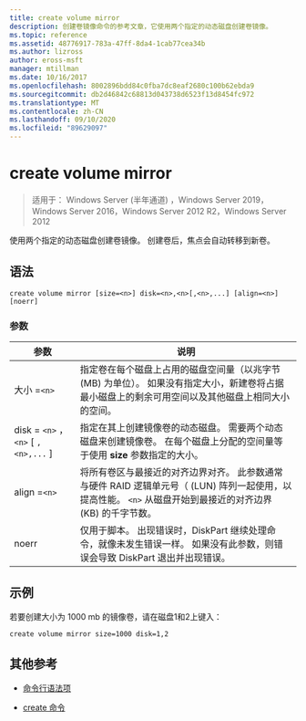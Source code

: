 ```yaml
---
title: create volume mirror
description: 创建卷镜像命令的参考文章，它使用两个指定的动态磁盘创建卷镜像。
ms.topic: reference
ms.assetid: 48776917-783a-47ff-8da4-1cab77cea34b
ms.author: lizross
author: eross-msft
manager: mtillman
ms.date: 10/16/2017
ms.openlocfilehash: 8002896bdd84c0fba7dc8eaf2680c100b62ebda9
ms.sourcegitcommit: db2d46842c68813d043738d6523f13d8454fc972
ms.translationtype: MT
ms.contentlocale: zh-CN
ms.lasthandoff: 09/10/2020
ms.locfileid: "89629097"
---
```

# <a name="create-volume-mirror"></a>create volume mirror

> 适用于： Windows Server (半年通道) ，Windows Server 2019，Windows Server 2016，Windows Server 2012 R2，Windows Server 2012

使用两个指定的动态磁盘创建卷镜像。 创建卷后，焦点会自动转移到新卷。

## <a name="syntax"></a>语法

```
create volume mirror [size=<n>] disk=<n>,<n>[,<n>,...] [align=<n>] [noerr]
```

### <a name="parameters"></a>参数

| 参数 | 说明 |
| --------- | ----------- |
| 大小 =`<n>` | 指定卷在每个磁盘上占用的磁盘空间量（以兆字节 (MB) 为单位）。 如果没有指定大小，新建卷将占据最小磁盘上的剩余可用空间以及其他磁盘上相同大小的空间。 |
| disk = `<n>` ， `<n>` [ `,<n>,...` ] | 指定在其上创建镜像卷的动态磁盘。 需要两个动态磁盘来创建镜像卷。 在每个磁盘上分配的空间量等于使用 **size** 参数指定的大小。 |
| align =`<n>` | 将所有卷区与最接近的对齐边界对齐。 此参数通常与硬件 RAID 逻辑单元号（ (LUN) 阵列一起使用，以提高性能。 `<n>` 从磁盘开始到最接近的对齐边界 (KB) 的千字节数。 |
| noerr | 仅用于脚本。 出现错误时，DiskPart 继续处理命令，就像未发生错误一样。 如果没有此参数，则错误会导致 DiskPart 退出并出现错误。 |

## <a name="examples"></a>示例

若要创建大小为 1000 mb 的镜像卷，请在磁盘1和2上键入：

```
create volume mirror size=1000 disk=1,2
```

## <a name="additional-references"></a>其他参考

- [命令行语法项](command-line-syntax-key.md)

- [create 命令](create.md)
